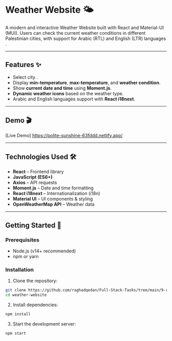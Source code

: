 # Weather Website 🌤️

A modern and interactive Weather Website built with React and Material-UI (MUI).
Users can check the current weather conditions in different Palestinian cities, with support for Arabic (RTL) and English (LTR) languages .

---

## Features ✨

- Select city .
- Display **min-temperature**, **max-temperature**, and **weather condition**.
- Show **current date and time** using **Moment.js**.
- **Dynamic weather icons** based on the weather type.
- Arabic and English languages support with **React i18next**.

---

## Demo 🎬

[Live Demo] https://polite-sunshine-63fddd.netlify.app/

---

## Technologies Used 🛠️

- **React** – Frontend library
- **JavaScript (ES6+)**
- **Axios** – API requests
- **Moment.js** – Date and time formatting
- **React i18next** – Internationalization (i18n)
- **Material UI** – UI components & styling
- **OpenWeatherMap API** – Weather data

---

## Getting Started 🚀

### Prerequisites

- Node.js (v14+ recommended)
- npm or yarn

### Installation

1. Clone the repository:

```bash
git clone https://github.com/raghadqedan/Full-Stack-Tasks/tree/main/9-react/10-WeatherWebsite/weather-website.git
cd weather-website
```

2. Install dependencies:

```bash
npm install
```

3. Start the development server:

```bash
npm start
```
